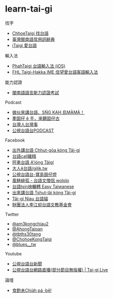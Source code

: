 # learn-tai-gi

找字
- [ChhoeTaigi 找台語](https://chhoe.taigi.info/)
- [臺灣閩南語常用詞辭典](https://twblg.dict.edu.tw/holodict_new/)
- [iTaigi 愛台語](https://itaigi.tw/)

輸入法
- [PhahTaigi 台語輸入法 (iOS)](https://apps.apple.com/tw/app/phahtaigi-%E5%8F%B0%E8%AA%9E%E8%BC%B8%E5%85%A5%E6%B3%95/id1455093650)
- [FHL Taigi-Hakka IME 信望愛台語客語輸入法](https://taigi.fhl.net/TaigiIME/)

能力認證
- [閩南語語言能力認證考試](https://blgjts.moe.edu.tw/tmt/index.php)

Podcast
- [做伙來講台語、SŃG KAH 烏MÀMÀ！](https://open.spotify.com/show/7HZ4PA6wmN44ge4fIro09I?si=290774b0536d4b02)
- [牽囡仔 ê 手，來聽囡仔古](https://open.spotify.com/show/6aMEHrQ0zwCU3bDZeUQaEl?si=b581ca70cf2440db)
- [台灣人台灣事](https://open.spotify.com/show/1riqgeewHDTr586irRkE44?si=e84f566912724a3c)
- [公視台語台PODCAST](https://open.spotify.com/show/2CBb1KwU0S7AEudvybK9Wt?si=0825391294784b83)

Facebook
- [出外講台語 Chhut-gōa kóng Tâi-gí](https://www.facebook.com/ChhutGoaKongTaiGi/)
- [台語call雞精](https://www.facebook.com/calltsitsin/)
- [阿勇台語 A'ióng Tâigí](https://www.facebook.com/AiongTaigi/)
- [大人ê台語/gilik.tw](https://www.facebook.com/gilik.tw/)
- [公視台語台-寶島鼓仔燈](https://www.facebook.com/%E5%85%AC%E8%A6%96%E5%8F%B0%E8%AA%9E%E5%8F%B0-%E5%AF%B6%E5%B3%B6%E9%BC%93%E4%BB%94%E7%87%88-427821587771664/)
- [風魅緋孤 - 台語文僧侶 wololo](https://www.facebook.com/fumi420/)
- [台語tsín袂輾轉 Easy Taiwanese](https://www.facebook.com/easytaiwanese)
- [出來講台語 Tshut-lâi kóng Tâi-gí](https://www.facebook.com/%E5%87%BA%E4%BE%86%E8%AC%9B%E5%8F%B0%E8%AA%9E-Tshut-l%C3%A2i-k%C3%B3ng-T%C3%A2i-g%C3%AD-106433877836250/)
- [Tâi-gí Niau 台語貓](https://www.facebook.com/TaigiNiau)
- [財團法人李江却台語文教基金會](https://www.facebook.com/lkktgb)

Twitter
- [@am3kongchiau2](https://twitter.com/am3kongchiau2)
- [@AhongTaioan](https://twitter.com/AhongTaioan)
- [@tbths30tang](https://twitter.com/tbths30tang)
- [@ChohoeKongTaigi](https://twitter.com/ChohoeKongTaigi)
- [@blues__tw](https://twitter.com/blues__tw?s=21)

Youtube
- [公視台語台新聞](https://www.youtube.com/channel/UCNQ4H3GxXOpvXEDSSd7NVOg)
- [公視台語台網路直播(部分節目無版權) | Tai-gi Live](https://www.youtube.com/watch?v=cnYQ_z7QfxE)

論壇
- [食飽未Chia̍h pá ·bē!](https://chiahpa.be/)
